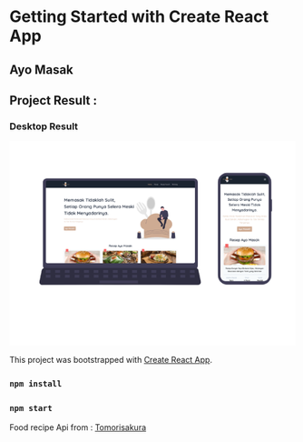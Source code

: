 # Getting Started with Create React App

## Ayo Masak
## Project Result :

### Desktop Result
<img src="src/assets/result/result.png" width=600/>

This project was bootstrapped with [Create React App](https://github.com/facebook/create-react-app).

### `npm install`
### `npm start`


Food recipe Api from :
[Tomorisakura](https://github.com/tomorisakura/unofficial-masakapahariini-api)


